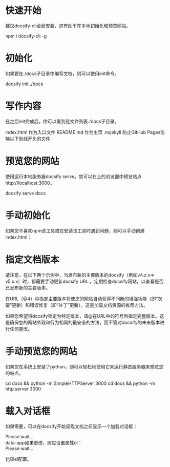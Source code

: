 # 快速开始
建议docsify-cli全局安装，这有助于在本地初始化和预览网站。

npm i docsify-cli -g

# 初始化
如果要在./docs子目录中编写文档，则可以使用init命令。

docsify init ./docs

# 写作内容
在之后init完成后，你可以看到在文件列表./docs子目录。

index.html 作为入口文件
README.md 作为主页
.nojekyll 防止GitHub Pages忽略以下划线开头的文件

# 预览您的网站
使用运行本地服务器docsify serve。您可以在上的浏览器中预览站点http://localhost:3000。

docsify serve docs

# 手动初始化
如果您不喜欢npm该工具或在安装该工具时遇到问题，则可以手动创建index.html：

<!-- index.html -->

<!DOCTYPE html>
<html>
<head>
  <meta http-equiv="X-UA-Compatible" content="IE=edge,chrome=1">
  <meta name="viewport" content="width=device-width,initial-scale=1">
  <meta charset="UTF-8">
  <link rel="stylesheet" href="//cdn.jsdelivr.net/npm/docsify@4/themes/vue.css" />
</head>
<body>
  <div id="app"></div>
  <script>
    window.$docsify = {
      //...
    }
  </script>
  <script src="//cdn.jsdelivr.net/npm/docsify@4"></script>
</body>
</html>

# 指定文档版本
请注意，在以下两个示例中，当发布新的主要版本的docsify（例如v4.x.x=> v5.x.x）时，都需要手动更新docsify URL 。定期检查docsify网站，以查看是否已发布新的主要版本。

在URL（@4）中指定主要版本将使您的网站自动获得不间断的增强功能（即“次要”更新）和错误修复（即“补丁”更新）。这是加载文档资源的推荐方法。

<link rel="stylesheet" href="//cdn.jsdelivr.net/npm/docsify@4/themes/vue.css" />
<script src="//cdn.jsdelivr.net/npm/docsify@4"></script>
如果您希望将docsify锁定为特定版本，请@在URL中的符号后指定完整版本。这是确保您的网站外观和行为相同的最安全的方法，而不管对docsify的未来版本进行任何更改。

<link rel="stylesheet" href="//cdn.jsdelivr.net/npm/docsify@4.11.4/themes/vue.css">
<script src="//cdn.jsdelivr.net/npm/docsify@4.11.4"></script>

# 手动预览您的网站
如果您在系统上安装了python，则可以轻松地使用它来运行静态服务器来预览您的站点。

cd docs && python -m SimpleHTTPServer 3000
cd docs && python -m http.server 3000

# 载入对话框
如果需要，可以在docsify开始呈现文档之前显示一个加载对话框：

<!-- index.html -->

<div id="app">Please wait...</div>
data-app如果更改，则应设置属性el：

<!-- index.html -->

<div data-app id="main">Please wait...</div>

  <script>
    window.$docsify = {
      el: '#main'
    }
  </script>
比较el配置。